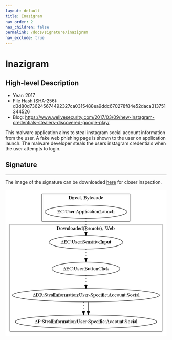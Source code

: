 ```yaml
---
layout: default
title: Inazigram
nav_order: 2
has_children: false
permalink: /docs/signature/inazigram
nav_exclude: true
---
```


# Inazigram

## High-level Description

* Year: 2017
* File Hash (SHA-256): d3d80d736245674492327ca0315488ea9ddc670278f84e52daca313751344526
* Blog: https://www.welivesecurity.com/2017/03/09/new-instagram-credentials-stealers-discovered-google-play/

This malware application aims to steal instagram social account information from the user. A fake web phishing page is shown to the user on application launch. The malware developer steals the users instagram credentials when the user attempts to login.

## Signature
---

The image of the signature can be downloaded [here](../../img/signatures/Inazigram.png) for closer inspection.

![](../../img/signatures/Inazigram.png)